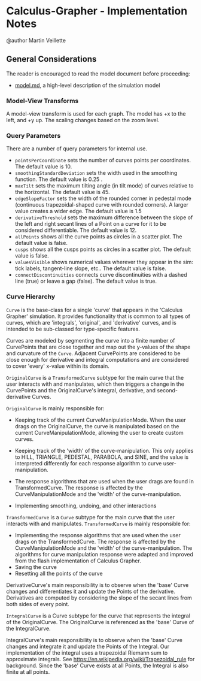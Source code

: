 # Calculus-Grapher - Implementation Notes

@author Martin Veillette

## General Considerations

The reader is encouraged to read the model document before proceeding:

* [model.md](https://github.com/phetsims/calculus-grapher/blob/master/doc/model.md), a high-level description of the
  simulation model

### Model-View Transforms

A model-view transform is used for each graph. The model has +x to the left, and +y up. The scaling changes based on the zoom level.

### Query Parameters

There are a number of query parameters for internal use.

- `pointsPerCoordinate` sets the number of curves points per coordinates. The default value is 10.
- `smoothingStandardDeviation` sets the width used in the smoothing function. The default value is 0.25 .
- `maxTilt` sets the maximum tilting angle (in tilt mode) of curves relative to the horizontal. The default value is 45.
- `edgeSlopeFactor` sets the width of the rounded corner in pedestal mode (continuous trapezoidal-shaped curve with
  rounded corners). A larger value creates a wider edge. The default value is 1.5
- `derivativeThreshold` sets the maximum difference between the slope of the left and right secant lines of a Point on a
  curve for it to be considered differentiable. The default value is 12.
- `allPoints` shows all the curve points as circles in a scatter plot. The default value is false.
- `cusps` shows all the cusps points as circles in a scatter plot. The default value is false.
- `valuesVisible` shows numerical values wherever they appear in the sim: tick labels, tangent-line slope, etc.. The default value is false.
- `connectDiscontinuities` connects curve discontinuities with a dashed line (true) or leave a gap (false). The default value is true.

### Curve Hierarchy

`Curve` is the base-class for a single 'curve' that appears in the 'Calculus Grapher' simulation. It provides
functionality that is common to all types of curves, which are 'integrals', 'original', and 'derivative' curves, and is
intended to be sub-classed for type-specific features.

Curves are modeled by segmenting the curve into a finite number of CurvePoints that are close together and map out
the y-values of the shape and curvature of the `Curve`. Adjacent CurvePoints are considered to be close
enough for derivative and integral computations and are considered to cover 'every' x-value within its domain.

`OriginalCurve` is a `TransformedCurve` subtype for the main curve that the user interacts with and manipulates, which then triggers a change in the CurvePoints and the OriginalCurve's integral, derivative, and second-derivative Curves.

`OriginalCurve` is mainly responsible for:

- Keeping track of the current CurveManipulationMode. When the user drags on the OriginalCurve, the curve is
  manipulated based on the current CurveManipulationMode, allowing the user to create custom curves.

- Keeping track of the 'width' of the curve-manipulation. This only applies to HILL, TRIANGLE, PEDESTAL, PARABOLA,
  and SINE, and the value is interpreted differently for each response algorithm to curve user-manipulation.

- The response algorithms that are used when the user drags are found in TransformedCurve. The response is
  affected by the CurveManipulationMode and the 'width' of the curve-manipulation.

- Implementing smoothing, undoing, and other interactions

`TransformedCurve` is a `Curve` subtype for the main curve that the user interacts with and manipulates.
`TransformedCurve` is mainly responsible for:
  - Implementing the response algorithms that are used when the user drags on the TransformedCurve. The response is
    affected by the CurveManipulationMode and the 'width' of the curve-manipulation. The algorithms for curve
    manipulation response were adapted and improved from the flash implementation of Calculus Grapher.
  - Saving the curve
  - Resetting all the points of the curve

DerivativeCurve's main responsibility is to observe when the 'base' Curve changes and differentiates it and update
the Points of the derivative. Derivatives are computed by considering the slope of the secant lines from both sides
of every point.

`IntegralCurve` is a Curve subtype for the curve that represents the integral of the OriginalCurve. The OriginalCurve
is referenced as the 'base' Curve of the IntegralCurve.

IntegralCurve's main responsibility is to observe when the 'base' Curve changes and integrate it and update the
Points of the Integral. Our implementation of the integral uses a trapezoidal Riemann sum to approximate integrals.
See https://en.wikipedia.org/wiki/Trapezoidal_rule
for background. Since the 'base' Curve exists at all Points, the Integral is also finite at all points.
